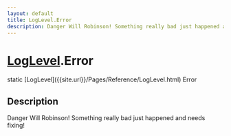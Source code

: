 ```yaml
---
layout: default
title: LogLevel.Error
description: Danger Will Robinson! Something really bad just happened and needs fixing!
---
```

# [LogLevel]({{site.url}}/Pages/Reference/LogLevel.html).Error

<div class='signature' markdown='1'>
static [LogLevel]({{site.url}}/Pages/Reference/LogLevel.html) Error
</div>

## Description
Danger Will Robinson! Something really bad just happened and needs fixing!

